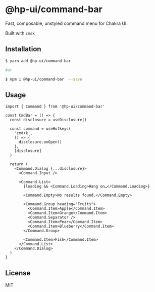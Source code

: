 # @hp-ui/command-bar

Fast, composable, unstyled command menu for Chakra UI.

Built with `cmdk`

## Installation

```sh
$ yarn add @hp-ui/command-bar

#or

$ npm i @hp-ui/command-bar  --save
```

## Usage

```tsx
import { Command } from '@hp-ui/command-bar'

const CmdBar = () => {
  const disclosure = useDisclosure()

  const command = useHotkeys(
    'cmd+k',
    () => {
      disclosure.onOpen()
    },
    [disclosure]
  )

  return (
    <Command.Dialog {...disclosure}>
      <Command.Input />

      <Command.List>
        {loading && <Command.Loading>Hang on…</Command.Loading>}

        <Command.Empty>No results found.</Command.Empty>

        <Command.Group heading="Fruits">
          <Command.Item>Apple</Command.Item>
          <Command.Item>Orange</Command.Item>
          <Command.Separator />
          <Command.Item>Pear</Command.Item>
          <Command.Item>Blueberry</Command.Item>
        </Command.Group>

        <Command.Item>Fish</Command.Item>
      </Command.List>
    </Command.Dialog>
  )
}
```

## License

MIT 
